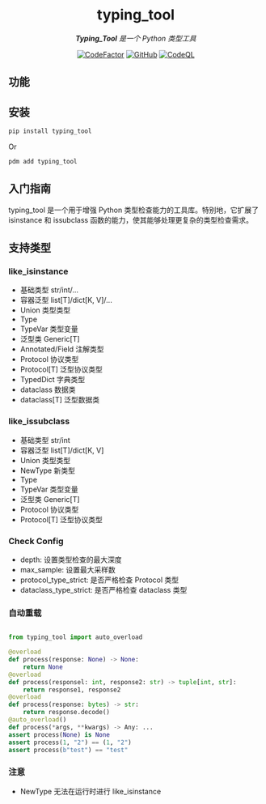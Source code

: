 <div align="center">

# typing_tool

_**Typing_Tool** 是一个 Python 类型工具_


 [![CodeFactor](https://www.codefactor.io/repository/github/lacia-hIE/typing_tool/badge)](https://www.codefactor.io/repository/github/lacia-hIE/typing_tool)
 [![GitHub](https://img.shields.io/github/license/lacia-hIE/typing_tool)](https://github.com/lacia-hIE/typing_tool/blob/master/LICENSE)
 [![CodeQL](https://github.com/lacia-hIE/typing_tool/workflows/CodeQL/badge.svg)](https://github.com/lacia-hIE/typing_tool/blob/master/.github/workflows/codeql.yml)

</div>

## 功能



## 安装

```sh
pip install typing_tool
```

Or

```sh
pdm add typing_tool
```

## 入门指南

typing_tool 是一个用于增强 Python 类型检查能力的工具库。特别地，它扩展了 isinstance 和 issubclass 函数的能力，使其能够处理更复杂的类型检查需求。

## 支持类型

### like_isinstance

* 基础类型 str/int/...
* 容器泛型 list[T]/dict[K, V]/...
* Union 类型类型
* Type 
* TypeVar 类型变量
* 泛型类 Generic[T]
* Annotated/Field 注解类型
* Protocol 协议类型
* Protocol[T] 泛型协议类型
* TypedDict 字典类型
* dataclass 数据类
* dataclass[T] 泛型数据类

### like_issubclass

* 基础类型 str/int
* 容器泛型 list[T]/dict[K, V]
* Union 类型类型
* NewType 新类型
* Type 
* TypeVar 类型变量
* 泛型类 Generic[T]
* Protocol 协议类型
* Protocol[T] 泛型协议类型

### Check Config

* depth: 设置类型检查的最大深度
* max_sample: 设置最大采样数
* protocol_type_strict: 是否严格检查 Protocol 类型
* dataclass_type_strict: 是否严格检查 dataclass 类型

### 自动重载

```python

from typing_tool import auto_overload

@overload
def process(response: None) -> None:
    return None
@overload
def process(responsel: int, response2: str) -> tuple[int, str]:
    return response1, response2
@overload
def process(response: bytes) -> str:
    return response.decode()
@auto_overload()
def process(*args, **kwargs) -> Any: ...
assert process(None) is None
assert process(1, "2") == (1, "2")
assert process(b"test") == "test"
```

### 注意

* NewType 无法在运行时进行 like_isinstance
